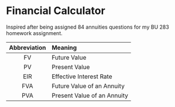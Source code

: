 # Financial Calculator
Inspired after being assigned 84 annuities questions for my BU 283 homework assignment.

| Abbreviation   | Meaning                            |
| :------------: | :--------------------------------- |
| FV             | Future Value                       |
| PV             | Present Value                      |
| EIR            | Effective Interest Rate            |
| FVA            | Future Value of an Annuity         |
| PVA            | Present Value of an Annuity        |


